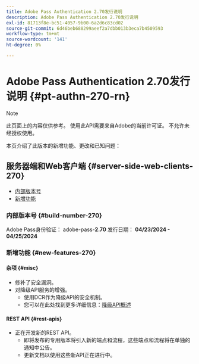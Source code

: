 ```yaml
---
title: Adobe Pass Authentication 2.70发行说明
description: Adobe Pass Authentication 2.70发行说明
exl-id: 81713f8e-bc51-4057-9b00-6a2d6c83cd02
source-git-commit: 6d46beb688299aeef2a7dbb013b3eca7b4509593
workflow-type: tm+mt
source-wordcount: '141'
ht-degree: 0%

---
```


# Adobe Pass Authentication 2.70发行说明 {#pt-authn-270-rn}

>[!NOTE]
>
>此页面上的内容仅供参考。 使用此API需要来自Adobe的当前许可证。 不允许未经授权使用。

本页介绍了此版本的新增功能、更改和已知问题：

## 服务器端和Web客户端 {#server-side-web-clients-270}

* [内部版本号](#build-number-270)
* [新增功能](#new-features-270)

### 内部版本号 {#build-number-270}

Adobe Pass身份验证： adobe-pass-**2.70**
发行日期： **04/23/2024 - 04/25/2024**

### 新增功能 {#new-features-270}

#### 杂项 {#misc}

* 修补了安全漏洞。
* 对降级API服务的增强。
   * 使用DCR作为降级API的安全机制。
   * 您可以在此处找到更多详细信息：[降级API概述](degradation-api-overview.md)

#### REST API {#rest-apis}

* 正在开发新的REST API。
   * 即将发布的专用版本将引入新的端点和流程，这些端点和流程将在单独的通知中公告。
   * 更新文档以使用这些新API正在进行中。
